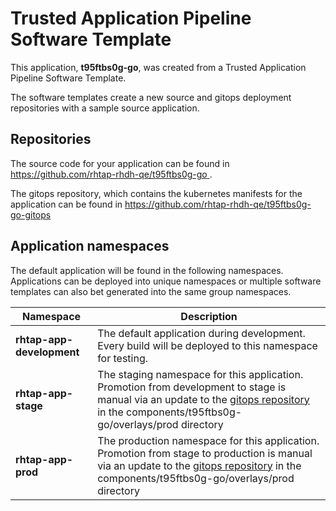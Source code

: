 # Trusted Application Pipeline Software Template

This application, **t95ftbs0g-go**, was created from a Trusted Application Pipeline Software Template.

The software templates create a new source and gitops deployment repositories with a sample source application. 

## Repositories

The source code for your application can be found in [https://github.com/rhtap-rhdh-qe/t95ftbs0g-go ](https://github.com/rhtap-rhdh-qe/t95ftbs0g-go ).
 
The gitops repository, which contains the kubernetes manifests for the application can be found in 
[https://github.com/rhtap-rhdh-qe/t95ftbs0g-go-gitops ](https://github.com/rhtap-rhdh-qe/t95ftbs0g-go-gitops ) 

## Application namespaces 

The default application will be found in the following namespaces. Applications can be deployed into unique namespaces or multiple software templates can also bet generated into the same group namespaces.  

|  Namespace   |  Description   |  
| -------- | -------- |   
| **rhtap-app-development** | The default application during development. Every build will be deployed to this namespace for testing. | 
| **rhtap-app-stage** | The staging namespace for this application. Promotion from development to stage is manual via an update to the [gitops repository](https://github.com/rhtap-rhdh-qe/t95ftbs0g-go-gitops ) in the components/t95ftbs0g-go/overlays/prod directory |  
| **rhtap-app-prod** | The production namespace for this application. Promotion from stage to production is manual via an update to the [gitops repository](https://github.com/rhtap-rhdh-qe/t95ftbs0g-go-gitops ) in the components/t95ftbs0g-go/overlays/prod directory | 